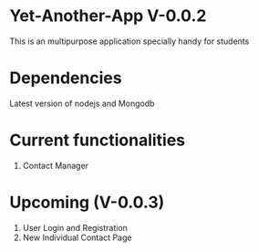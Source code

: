 Yet-Another-App V-0.0.2
======================

This is an multipurpose application specially handy for students

Dependencies
===========

Latest version of nodejs and Mongodb


Current functionalities 
=======================
1) Contact Manager

Upcoming (V-0.0.3)
=================

1) User Login and Registration
2) New Individual Contact Page


